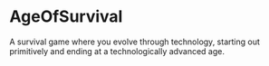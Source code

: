 # AgeOfSurvival
A survival game where you evolve through technology, starting out primitively and ending at a technologically advanced age.
